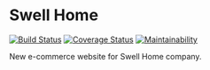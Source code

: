 # Swell Home

[![Build Status](https://travis-ci.org/tom-aglow/swell_home.svg?branch=master)](https://travis-ci.org/tom-aglow/swell_home)
[![Coverage Status](https://coveralls.io/repos/github/tom-aglow/swell_home/badge.svg?branch=master)](https://coveralls.io/github/tom-aglow/swell_home?branch=master)
[![Maintainability](https://api.codeclimate.com/v1/badges/1dfba9c4daf8fd38b7d0/maintainability)](https://codeclimate.com/github/tom-aglow/swell_home/maintainability)

New e-commerce website for Swell Home company.

